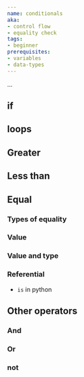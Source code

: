 ```yaml
---
name: conditionals
aka:
- control flow
- equality check
tags:
- beginner
prerequisites:
- variables
- data-types
---
```


...

## if

## loops

## Greater

## Less than

## Equal

### Types of equality

### Value

### Value and type

### Referential

- `is` in python

## Other operators

### And

### Or

### not

